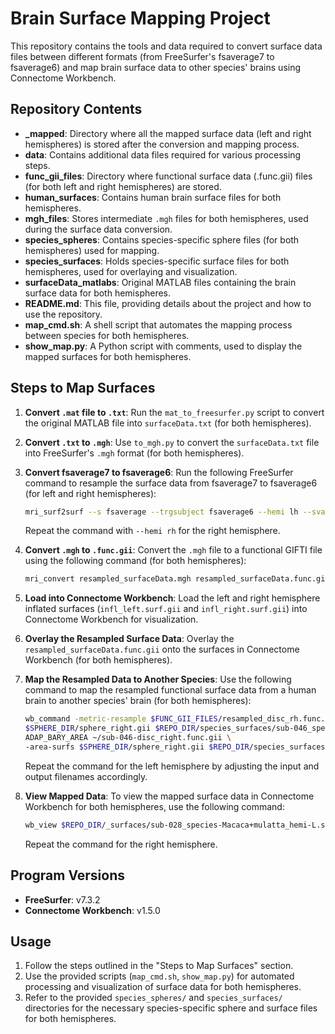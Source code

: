 # Brain Surface Mapping Project

This repository contains the tools and data required to convert surface data files between different formats (from FreeSurfer's fsaverage7 to fsaverage6) and map brain surface data to other species' brains using Connectome Workbench.

## Repository Contents

- **_mapped**: Directory where all the mapped surface data (left and right hemispheres) is stored after the conversion and mapping process.
- **data**: Contains additional data files required for various processing steps.
- **func_gii_files**: Directory where functional surface data (.func.gii) files (for both left and right hemispheres) are stored.
- **human_surfaces**: Contains human brain surface files for both hemispheres.
- **mgh_files**: Stores intermediate `.mgh` files for both hemispheres, used during the surface data conversion.
- **species_spheres**: Contains species-specific sphere files (for both hemispheres) used for mapping.
- **species_surfaces**: Holds species-specific surface files for both hemispheres, used for overlaying and visualization.
- **surfaceData_matlabs**: Original MATLAB files containing the brain surface data for both hemispheres.
- **README.md**: This file, providing details about the project and how to use the repository.
- **map_cmd.sh**: A shell script that automates the mapping process between species for both hemispheres.
- **show_map.py**: A Python script with comments, used to display the mapped surfaces for both hemispheres.

## Steps to Map Surfaces

1. **Convert `.mat` file to `.txt`**: 
   Run the `mat_to_freesurfer.py` script to convert the original MATLAB file into `surfaceData.txt` (for both hemispheres).

2. **Convert `.txt` to `.mgh`**: 
   Use `to_mgh.py` to convert the `surfaceData.txt` file into FreeSurfer's `.mgh` format (for both hemispheres).

3. **Convert fsaverage7 to fsaverage6**:
   Run the following FreeSurfer command to resample the surface data from fsaverage7 to fsaverage6 (for left and right hemispheres):
   
   ```bash
   mri_surf2surf --s fsaverage --trgsubject fsaverage6 --hemi lh --sval surfaceData.mgh --tval resampled_surfaceData.mgh
   ```

   Repeat the command with `--hemi rh` for the right hemisphere.

4. **Convert `.mgh` to `.func.gii`**:
   Convert the `.mgh` file to a functional GIFTI file using the following command (for both hemispheres):
   
   ```bash
   mri_convert resampled_surfaceData.mgh resampled_surfaceData.func.gii
   ```

5. **Load into Connectome Workbench**:
   Load the left and right hemisphere inflated surfaces (`infl_left.surf.gii` and `infl_right.surf.gii`) into Connectome Workbench for visualization.

6. **Overlay the Resampled Surface Data**:
   Overlay the `resampled_surfaceData.func.gii` onto the surfaces in Connectome Workbench (for both hemispheres).

7. **Map the Resampled Data to Another Species**:
   Use the following command to map the resampled functional surface data from a human brain to another species' brain (for both hemispheres):
   
   ```bash
   wb_command -metric-resample $FUNC_GII_FILES/resampled_disc_rh.func.gii \
   $SPHERE_DIR/sphere_right.gii $REPO_DIR/species_surfaces/sub-046_species-Aplodontia+rufa_hemi-R.sphere.surf.gii \
   ADAP_BARY_AREA ~/sub-046-disc_right.func.gii \
   -area-surfs $SPHERE_DIR/sphere_right.gii $REPO_DIR/species_surfaces/sub-046_species-Aplodontia+rufa_hemi-R.sphere.surf.gii
   ```

   Repeat the command for the left hemisphere by adjusting the input and output filenames accordingly.

8. **View Mapped Data**:
   To view the mapped surface data in Connectome Workbench for both hemispheres, use the following command:
   
   ```bash
   wb_view $REPO_DIR/_surfaces/sub-028_species-Macaca+mulatta_hemi-L.surf.gii $HOME/output_mapped.func.gii
   ```

   Repeat the command for the right hemisphere.

## Program Versions

- **FreeSurfer**: v7.3.2
- **Connectome Workbench**: v1.5.0

## Usage

1. Follow the steps outlined in the "Steps to Map Surfaces" section.
2. Use the provided scripts (`map_cmd.sh`, `show_map.py`) for automated processing and visualization of surface data for both hemispheres.
3. Refer to the provided `species_spheres/` and `species_surfaces/` directories for the necessary species-specific sphere and surface files for both hemispheres.
